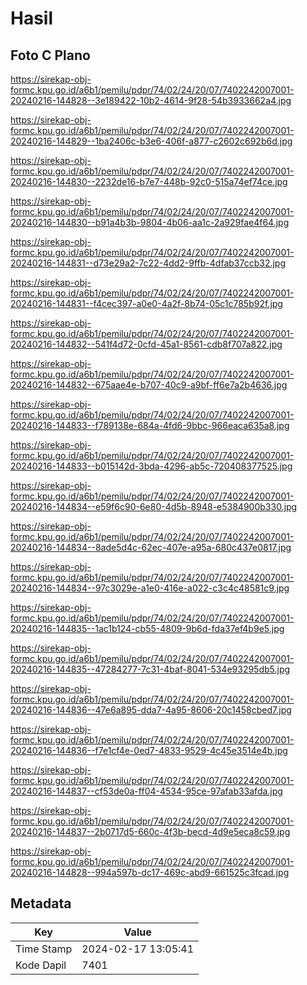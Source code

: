 # Hasil

## Foto C Plano

https://sirekap-obj-formc.kpu.go.id/a6b1/pemilu/pdpr/74/02/24/20/07/7402242007001-20240216-144828--3e189422-10b2-4614-9f28-54b3933662a4.jpg

https://sirekap-obj-formc.kpu.go.id/a6b1/pemilu/pdpr/74/02/24/20/07/7402242007001-20240216-144829--1ba2406c-b3e6-406f-a877-c2602c692b6d.jpg

https://sirekap-obj-formc.kpu.go.id/a6b1/pemilu/pdpr/74/02/24/20/07/7402242007001-20240216-144830--2232de16-b7e7-448b-92c0-515a74ef74ce.jpg

https://sirekap-obj-formc.kpu.go.id/a6b1/pemilu/pdpr/74/02/24/20/07/7402242007001-20240216-144830--b91a4b3b-9804-4b06-aa1c-2a929fae4f64.jpg

https://sirekap-obj-formc.kpu.go.id/a6b1/pemilu/pdpr/74/02/24/20/07/7402242007001-20240216-144831--d73e29a2-7c22-4dd2-9ffb-4dfab37ccb32.jpg

https://sirekap-obj-formc.kpu.go.id/a6b1/pemilu/pdpr/74/02/24/20/07/7402242007001-20240216-144831--f4cec397-a0e0-4a2f-8b74-05c1c785b92f.jpg

https://sirekap-obj-formc.kpu.go.id/a6b1/pemilu/pdpr/74/02/24/20/07/7402242007001-20240216-144832--541f4d72-0cfd-45a1-8561-cdb8f707a822.jpg

https://sirekap-obj-formc.kpu.go.id/a6b1/pemilu/pdpr/74/02/24/20/07/7402242007001-20240216-144832--675aae4e-b707-40c9-a9bf-ff6e7a2b4636.jpg

https://sirekap-obj-formc.kpu.go.id/a6b1/pemilu/pdpr/74/02/24/20/07/7402242007001-20240216-144833--f789138e-684a-4fd6-9bbc-966eaca635a8.jpg

https://sirekap-obj-formc.kpu.go.id/a6b1/pemilu/pdpr/74/02/24/20/07/7402242007001-20240216-144833--b015142d-3bda-4296-ab5c-720408377525.jpg

https://sirekap-obj-formc.kpu.go.id/a6b1/pemilu/pdpr/74/02/24/20/07/7402242007001-20240216-144834--e59f6c90-6e80-4d5b-8948-e5384900b330.jpg

https://sirekap-obj-formc.kpu.go.id/a6b1/pemilu/pdpr/74/02/24/20/07/7402242007001-20240216-144834--8ade5d4c-62ec-407e-a95a-680c437e0817.jpg

https://sirekap-obj-formc.kpu.go.id/a6b1/pemilu/pdpr/74/02/24/20/07/7402242007001-20240216-144834--97c3029e-a1e0-416e-a022-c3c4c48581c9.jpg

https://sirekap-obj-formc.kpu.go.id/a6b1/pemilu/pdpr/74/02/24/20/07/7402242007001-20240216-144835--1ac1b124-cb55-4809-9b6d-fda37ef4b9e5.jpg

https://sirekap-obj-formc.kpu.go.id/a6b1/pemilu/pdpr/74/02/24/20/07/7402242007001-20240216-144835--47284277-7c31-4baf-8041-534e93295db5.jpg

https://sirekap-obj-formc.kpu.go.id/a6b1/pemilu/pdpr/74/02/24/20/07/7402242007001-20240216-144836--47e6a895-dda7-4a95-8606-20c1458cbed7.jpg

https://sirekap-obj-formc.kpu.go.id/a6b1/pemilu/pdpr/74/02/24/20/07/7402242007001-20240216-144836--f7e1cf4e-0ed7-4833-9529-4c45e3514e4b.jpg

https://sirekap-obj-formc.kpu.go.id/a6b1/pemilu/pdpr/74/02/24/20/07/7402242007001-20240216-144837--cf53de0a-ff04-4534-95ce-97afab33afda.jpg

https://sirekap-obj-formc.kpu.go.id/a6b1/pemilu/pdpr/74/02/24/20/07/7402242007001-20240216-144837--2b0717d5-660c-4f3b-becd-4d9e5eca8c59.jpg

https://sirekap-obj-formc.kpu.go.id/a6b1/pemilu/pdpr/74/02/24/20/07/7402242007001-20240216-144828--994a597b-dc17-469c-abd9-661525c3fcad.jpg


## Metadata

| Key        | Value               |
| ---------- | ------------------- |
| Time Stamp | 2024-02-17 13:05:41 |
| Kode Dapil | 7401                |



